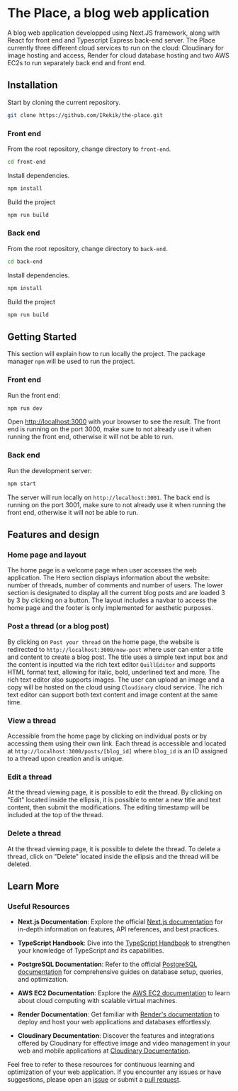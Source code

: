 # The Place, a blog web application

A blog web application developped using Next.JS framework, along with React for front end and Typescript Express back-end server. The Place currently three different cloud services to run on the cloud: Cloudinary for image hosting and access, Render for cloud database hosting and two AWS EC2s to run separately back end and front end.

## Installation

Start by cloning the current repository.

```bash
git clone https://github.com/IRekik/the-place.git
```

### Front end

From the root repository, change directory to `front-end`.

```bash
cd front-end
```

Install dependencies.

```bash
npm install
```

Build the project

```bash
npm run build
```

### Back end

From the root repository, change directory to `back-end`.

```bash
cd back-end
```

Install dependencies.

```bash
npm install
```

Build the project

```bash
npm run build
```

## Getting Started

This section will explain how to run locally the project. The package manager `npm` will be used to run the project.

### Front end

Run the front end:

```bash
npm run dev
```

Open [http://localhost:3000](http://localhost:3000) with your browser to see the result. The front end is running on the port 3000, make sure to not already use it when running the front end, otherwise it will not be able to run.

### Back end

Run the development server:

```bash
npm start
```

The server will run locally on `http://localhost:3001`. The back end is running on the port 3001, make sure to not already use it when running the front end, otherwise it will not be able to run.

## Features and design

### Home page and layout

The home page is a welcome page when user accesses the web application. The Hero section displays information about the website: number of threads, number of comments and number of users. The lower section is designated to display all the current blog posts and are loaded 3 by 3 by clicking on a button. The layout includes a navbar to access the home page and the footer is only implemented for aesthetic purposes.

### Post a thread (or a blog post)

By clicking on `Post your thread` on the home page, the website is redirected to `http://localhost:3000/new-post` where user can enter a title and content to create a blog post. The title uses a simple text input box and the content is inputted via the rich text editor `QuillEditor` and supports HTML format text, allowing for italic, bold, underlined text and more. The rich text editor also supports images. The user can upload an image and a copy will be hosted on the cloud using `Cloudinary` cloud service. The rich text editor can support both text content and image content at the same time.

### View a thread

Accessible from the home page by clicking on individual posts or by accessing them using their own link. Each thread is accessible and located at `http://localhost:3000/posts/[blog_id]` where `blog_id` is an ID assigned to a thread upon creation and is unique.

### Edit a thread

At the thread viewing page, it is possible to edit the thread. By clicking on "Edit" located inside the ellipsis, it is possible to enter a new title and text content, then submit the modifications. The editing timestamp will be included at the top of the thread.

### Delete a thread

At the thread viewing page, it is possible to delete the thread. To delete a thread, click on "Delete" located inside the ellipsis and the thread will be deleted.

## Learn More

### Useful Resources

- **Next.js Documentation**: Explore the official [Next.js documentation](https://nextjs.org/docs) for in-depth information on features, API references, and best practices.

- **TypeScript Handbook**: Dive into the [TypeScript Handbook](https://www.typescriptlang.org/docs) to strengthen your knowledge of TypeScript and its capabilities.

- **PostgreSQL Documentation**: Refer to the official [PostgreSQL documentation](https://www.postgresql.org/docs/) for comprehensive guides on database setup, queries, and optimization.

- **AWS EC2 Documentation**: Explore the [AWS EC2 documentation](https://docs.aws.amazon.com/ec2/) to learn about cloud computing with scalable virtual machines.

- **Render Documentation**: Get familiar with [Render's documentation](https://render.com/docs) to deploy and host your web applications and databases effortlessly.

- **Cloudinary Documentation**: Discover the features and integrations offered by Cloudinary for effective image and video management in your web and mobile applications at [Cloudinary Documentation](https://cloudinary.com/documentation).

Feel free to refer to these resources for continuous learning and optimization of your web application. If you encounter any issues or have suggestions, please open an [issue](https://github.com/IRekik/the-place/issues) or submit a [pull request](https://github.com/IRekik/the-place/pulls).


